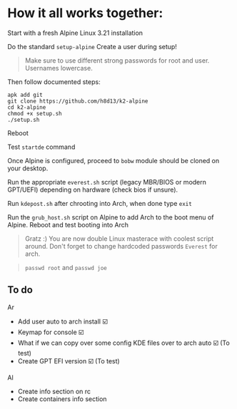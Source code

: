 # How it all works together:

Start with a fresh Alpine Linux 3.21 installation

Do the standard `setup-alpine`
Create a user during setup!
> Make sure to use different strong passwords for root and user. Usernames lowercase.

Then follow documented steps:
```
apk add git
git clone https://github.com/h8d13/k2-alpine
cd k2-alpine
chmod +x setup.sh
./setup.sh
```
Reboot

Test `startde` command

Once Alpine is configured, proceed to `bobw` module should be cloned on your desktop.

Run the appropriate `everest.sh` script (legacy MBR/BIOS or modern GPT/UEFI) depending on hardware (check bios if unsure).  

Run `kdepost.sh` after chrooting into Arch, when done type `exit`

Run the `grub_host.sh` script on Alpine to add Arch to the boot menu of Alpine. 
Reboot and test booting into Arch

> Gratz :) You are now double Linux masterace with coolest script around. 
> Don't forget to change hardcoded passwords `Everest` for arch.

> `passwd root` and `passwd joe`

## To do

Ar
- Add user auto to arch install ☑️
- Keymap for console ☑️
- What if we can copy over some config KDE files over to arch auto ☑️ (To test) 
- Create GPT EFI version ☑️ (To test) 

Al
- Create info section on rc
- Create containers info section
